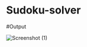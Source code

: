 # Sudoku-solver

#Output



![Screenshot (1)](https://user-images.githubusercontent.com/75328802/191760155-bd076268-5724-4db6-be6a-a4956c404cc3.png)
